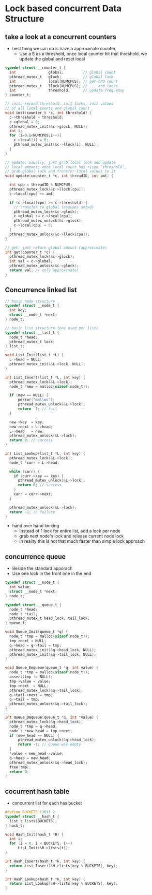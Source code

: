 # Lock based concurrent Data Structure

## take a look at a concurrent counters
- best thing we can do is have a approximate counter.
    - Use a S as a threshold, once local counter hit that threshold, we update the global and reset local
```C
typedef struct __counter_t {
  int               global;         // global count
  pthread_mutex_t   glock;          // global lock
  int               local[NUMCPUS]; // per-CPU count
  pthread_mutex_t   llock[NUMCPUS]; // ... and locks
  int               threshold;      // update frequency
} counter_t;

// init: record threshold, init locks, init values
// of all local counts and global count
void init(counter_t *c, int threshold) {
  c->threshold = threshold;
  c->global = 0;
  pthread_mutex_init(&c->glock, NULL);
  int i;
  for (i=0;i<NUMCPUS;i++){
    c->local[i] = 0;
    pthread_mutex_init(&c->llock[i], NULL);
  }
}

// update: usually, just grab local lock and update
// local amount; once local count has risen ’threshold’,
// grab global lock and transfer local values to it
void update(counter_t *c, int threadID, int amt) {

  int cpu = threadID % NUMCPUS;
  pthread_mutex_lock(&c->llock[cpu]);
  c->local[cpu] += amt;

  if (c->local[cpu] >= c->threshold) {
    // transfer to global (assumes amt>0)
    pthread_mutex_lock(&c->glock);
    c->global += c->local[cpu];
    pthread_mutex_unlock(&c->glock);
    c->local[cpu] = 0;
  }
  pthread_mutex_unlock(&c->llock[cpu]);
}

// get: just return global amount (approximate)
int get(counter_t *c) {
  pthread_mutex_lock(&c->glock);
  int val = c->global;
  pthread_mutex_unlock(&c->glock);
  return val; // only approximate!
}
```
## Concurrence linked list
```C
// basic node structure
typedef struct __node_t {
  int key;
  struct __node_t *next;
} node_t;

// basic list structure (one used per list)
typedef struct __list_t {
  node_t *head;
  pthread_mutex_t lock;
} list_t;

void List_Init(list_t *L) {
  L->head = NULL;
  pthread_mutex_init(&L->lock, NULL);
}

int List_Insert(list_t *L, int key) {
  pthread_mutex_lock(&L->lock);
  node_t *new = malloc(sizeof(node_t));

  if (new == NULL) {
      perror("malloc");
      pthread_mutex_unlock(&L->lock);
      return -1; // fail
  }

  new->key  = key;
  new->next = L->head;
  L->head   = new;
  pthread_mutex_unlock(&L->lock);
  return 0; // success
}

int List_Lookup(list_t *L, int key) {
  pthread_mutex_lock(&L->lock);
  node_t *curr = L->head;

  while (curr) {
    if (curr->key == key) {
      pthread_mutex_unlock(&L->lock);
      return 0; // success
    }
    curr = curr->next;
  }

  pthread_mutex_unlock(&L->lock);
  return -1; // failure
}
```
- hand over hand locking
    - Instead of 1 lock for entire list, add a lock per node
    - grab next node's lock and release current node lock
    - in reality this is not that much faster than simple lock approach

## concurrence queue
- Beside the standard apporach
- Use one lock in the front one in the end
```C
typedef struct __node_t {
  int value;
  struct __node_t *next;
} node_t;

typedef struct __queue_t {
  node_t *head;
  node_t *tail;
  pthread_mutex_t head_lock, tail_lock;
} queue_t;

void Queue_Init(queue_t *q) {
  node_t *tmp = malloc(sizeof(node_t));
  tmp->next = NULL;
  q->head = q->tail = tmp;
  pthread_mutex_init(&q->head_lock, NULL);
  pthread_mutex_init(&q->tail_lock, NULL);
}

void Queue_Enqueue(queue_t *q, int value) {
  node_t *tmp = malloc(sizeof(node_t));
  assert(tmp != NULL);
  tmp->value = value;
  tmp->next  = NULL;
  pthread_mutex_lock(&q->tail_lock);
  q->tail->next = tmp;
  q->tail = tmp;
  pthread_mutex_unlock(&q->tail_lock);
}

int Queue_Dequeue(queue_t *q, int *value) {
  pthread_mutex_lock(&q->head_lock);
  node_t *tmp = q->head;
  node_t *new_head = tmp->next;
  if (new_head == NULL) {
      pthread_mutex_unlock(&q->head_lock);
      return -1; // queue was empty
  }
  *value = new_head->value;
  q->head = new_head;
  pthread_mutex_unlock(&q->head_lock);
  free(tmp);
  return 0;
}
```
## cocurrent hash table
- concurrent list for each has bucket
```C
#define BUCKETS (101) 2
typedef struct __hash_t {
  list_t lists[BUCKETS];
} hash_t;

void Hash_Init(hash_t *H) {
  int i;
  for (i = 0; i < BUCKETS; i++)
      List_Init(&H->lists[i]);
}

int Hash_Insert(hash_t *H, int key) {
  return List_Insert(&H->lists[key % BUCKETS], key);
}

int Hash_Lookup(hash_t *H, int key) {
  return List_Lookup(&H->lists[key % BUCKETS], key);
}
```